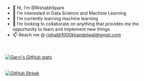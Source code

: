 - 👋 Hi, I’m @RishabhSpark
- 👀 I’m interested in Data Science and Machine Learning
- 🌱 I’m currently learning machine learning
- 💞️ I’m looking to collaborate on anything that provides me the oppurtunity to learn and implement new things
- 📫 Reach me @ rishabh1000khandelwal@gmail.com

<br><br>
[![Garvi's GitHub stats](https://github-readme-stats.vercel.app/api?username=RishabhSpark&hide=contribs&count_private=true&theme=tokyonight)](https://github.com/anuraghazra/github-readme-stats)
<br>
<br><br>
[![GitHub Streak](https://streak-stats.demolab.com/?user=RishabhSpark&theme=dark)](https://git.io/streak-stats)

<!---
RishabhSpark/RishabhSpark is a ✨ special ✨ repository because its `README.md` (this file) appears on your GitHub profile.
You can click the Preview link to take a look at your changes.
--->
